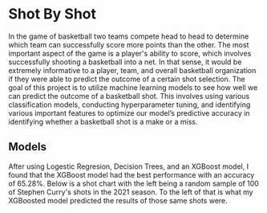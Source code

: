 # Shot By Shot
In the game of basketball two teams compete head to head to determine which team can successfully score more points than the other. The most important aspect of the game is a player's ability to score, which involves successfully shooting a basketball into a net. In that sense, it would be extremely informative to a player, team, and overall basketball organization if they were able to predict the outcome of a certain shot selection. The goal of this project is to utilize machine learning models to see how well we can predict the outcome of a basketball shot. This involves using various classification models, conducting hyperparameter tuning, and identifying various important features to optimize our model’s predictive accuracy in identifying whether a basketball shot is a make or a miss.  

## Models
After using Logestic Regresion, Decision Trees, and an XGBoost model, I found that the XGBoost model had the best performance with an accuracy of 65.28%. Below is a shot chart with the left being a random sample of 100 of Stephen Curry's shots in the 2021 season. To the left of that is what my XGBoosted model predicted the results of those same shots were.
